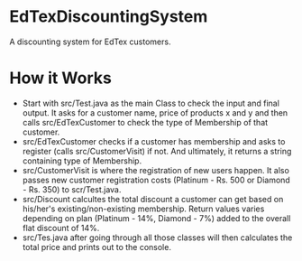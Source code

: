 # EdTexDiscountingSystem
A discounting system for EdTex customers.


# How it Works
- Start with src/Test.java as the main Class to check the input and final output. It asks for a customer name, price of products x and y and then calls src/EdTexCustomer to check the type of Membership of that customer.
- src/EdTexCustomer checks if a customer has membership and asks to register (calls src/CustomerVisit) if not. And ultimately, it returns a string containing type of Membership.
- src/CustomerVisit is where the registration of new users happen. It also passes new customer registration costs (Platinum - Rs. 500 or Diamond - Rs. 350) to scr/Test.java.
- src/Discount calcultes the total discount a customer can get based on his/her's existing/non-existing membership. Return values varies depending on plan (Platinum - 14%, Diamond - 7%) added to the overall flat discount of 14%.
- src/Tes.java after going through all those classes will then calculates the total price and prints out to the console.
